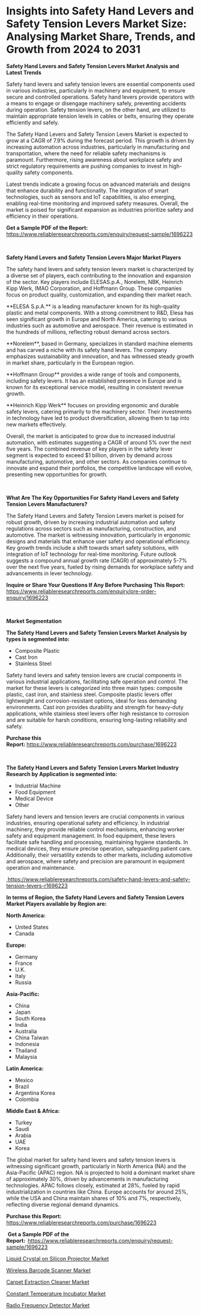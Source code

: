 <p><h1>Insights into Safety Hand Levers and Safety Tension Levers Market Size: Analysing Market Share, Trends, and Growth from 2024 to 2031</h1></p><p><strong>Safety Hand Levers and Safety Tension Levers Market Analysis and Latest Trends</strong></p>
<p><p>Safety hand levers and safety tension levers are essential components used in various industries, particularly in machinery and equipment, to ensure secure and controlled operations. Safety hand levers provide operators with a means to engage or disengage machinery safely, preventing accidents during operation. Safety tension levers, on the other hand, are utilized to maintain appropriate tension levels in cables or belts, ensuring they operate efficiently and safely.</p><p>The Safety Hand Levers and Safety Tension Levers Market is expected to grow at a CAGR of 7.9% during the forecast period. This growth is driven by increasing automation across industries, particularly in manufacturing and transportation, where the need for reliable safety mechanisms is paramount. Furthermore, rising awareness about workplace safety and strict regulatory requirements are pushing companies to invest in high-quality safety components.</p><p>Latest trends indicate a growing focus on advanced materials and designs that enhance durability and functionality. The integration of smart technologies, such as sensors and IoT capabilities, is also emerging, enabling real-time monitoring and improved safety measures. Overall, the market is poised for significant expansion as industries prioritize safety and efficiency in their operations.</p></p>
<p><strong>Get a Sample PDF of the Report:&nbsp;</strong> <a href="https://www.reliableresearchreports.com/enquiry/request-sample/1696223?utm_campaign=1470&utm_medium=2&utm_source=Github&utm_content=ia&utm_term=19102024&utm_id=safety-hand-levers-and-safety-tension-levers">https://www.reliableresearchreports.com/enquiry/request-sample/1696223</a></p>
<p>&nbsp;</p>
<p><strong>Safety Hand Levers and Safety Tension Levers Major Market Players</strong></p>
<p><p>The safety hand levers and safety tension levers market is characterized by a diverse set of players, each contributing to the innovation and expansion of the sector. Key players include ELESAS.p.A., Norelem, NBK, Heinrich Kipp Werk, IMAO Corporation, and Hoffmann Group. These companies focus on product quality, customization, and expanding their market reach.</p><p>**ELESA S.p.A.** is a leading manufacturer known for its high-quality plastic and metal components. With a strong commitment to R&D, Elesa has seen significant growth in Europe and North America, catering to various industries such as automotive and aerospace. Their revenue is estimated in the hundreds of millions, reflecting robust demand across sectors.</p><p>**Norelem**, based in Germany, specializes in standard machine elements and has carved a niche with its safety hand levers. The company emphasizes sustainability and innovation, and has witnessed steady growth in market share, particularly in the European region. </p><p>**Hoffmann Group** provides a wide range of tools and components, including safety levers. It has an established presence in Europe and is known for its exceptional service model, resulting in consistent revenue growth.</p><p>**Heinrich Kipp Werk** focuses on providing ergonomic and durable safety levers, catering primarily to the machinery sector. Their investments in technology have led to product diversification, allowing them to tap into new markets effectively.</p><p>Overall, the market is anticipated to grow due to increased industrial automation, with estimates suggesting a CAGR of around 5% over the next five years. The combined revenue of key players in the safety lever segment is expected to exceed $1 billion, driven by demand across manufacturing, automotive, and other sectors. As companies continue to innovate and expand their portfolios, the competitive landscape will evolve, presenting new opportunities for growth.</p></p>
<p>&nbsp;</p>
<p><strong>What Are The Key Opportunities For Safety Hand Levers and Safety Tension Levers Manufacturers?</strong></p>
<p><p>The Safety Hand Levers and Safety Tension Levers market is poised for robust growth, driven by increasing industrial automation and safety regulations across sectors such as manufacturing, construction, and automotive. The market is witnessing innovation, particularly in ergonomic designs and materials that enhance user safety and operational efficiency. Key growth trends include a shift towards smart safety solutions, with integration of IoT technology for real-time monitoring. Future outlook suggests a compound annual growth rate (CAGR) of approximately 5-7% over the next five years, fueled by rising demands for workplace safety and advancements in lever technology.</p></p>
<p><strong>Inquire or Share Your Questions If Any Before Purchasing This Report:</strong> <a href="https://www.reliableresearchreports.com/enquiry/pre-order-enquiry/1696223?utm_campaign=1470&utm_medium=2&utm_source=Github&utm_content=ia&utm_term=19102024&utm_id=safety-hand-levers-and-safety-tension-levers">https://www.reliableresearchreports.com/enquiry/pre-order-enquiry/1696223</a></p>
<p>&nbsp;</p>
<p><strong>Market Segmentation</strong></p>
<p><strong>The Safety Hand Levers and Safety Tension Levers Market Analysis by types is segmented into:</strong></p>
<p><ul><li>Composite Plastic</li><li>Cast Iron</li><li>Stainless Steel</li></ul></p>
<p><p>Safety hand levers and safety tension levers are crucial components in various industrial applications, facilitating safe operation and control. The market for these levers is categorized into three main types: composite plastic, cast iron, and stainless steel. Composite plastic levers offer lightweight and corrosion-resistant options, ideal for less demanding environments. Cast iron provides durability and strength for heavy-duty applications, while stainless steel levers offer high resistance to corrosion and are suitable for harsh conditions, ensuring long-lasting reliability and safety.</p></p>
<p><strong>Purchase this Report:&nbsp;</strong><a href="https://www.reliableresearchreports.com/purchase/1696223?utm_campaign=1470&utm_medium=2&utm_source=Github&utm_content=ia&utm_term=19102024&utm_id=safety-hand-levers-and-safety-tension-levers">https://www.reliableresearchreports.com/purchase/1696223</a></p>
<p>&nbsp;</p>
<p><strong>The Safety Hand Levers and Safety Tension Levers Market Industry Research by Application is segmented into:</strong></p>
<p><ul><li>Industrial Machine</li><li>Food Equipment</li><li>Medical Device</li><li>Other</li></ul></p>
<p><p>Safety hand levers and tension levers are crucial components in various industries, ensuring operational safety and efficiency. In industrial machinery, they provide reliable control mechanisms, enhancing worker safety and equipment management. In food equipment, these levers facilitate safe handling and processing, maintaining hygiene standards. In medical devices, they ensure precise operation, safeguarding patient care. Additionally, their versatility extends to other markets, including automotive and aerospace, where safety and precision are paramount in equipment operation and maintenance.</p></p>
<p><a href="https://www.reliableresearchreports.com/safety-hand-levers-and-safety-tension-levers-r1696223?utm_campaign=1470&utm_medium=2&utm_source=Github&utm_content=ia&utm_term=19102024&utm_id=safety-hand-levers-and-safety-tension-levers">&nbsp;https://www.reliableresearchreports.com/safety-hand-levers-and-safety-tension-levers-r1696223</a></p>
<p><strong>In terms of Region, the Safety Hand Levers and Safety Tension Levers Market Players available by Region are:</strong></p>
<p>
    <p> <strong> North America: </strong>
        <ul>
            <li>United States</li>
            <li>Canada</li>
        </ul>
        </p> 
    <p> <strong> Europe: </strong>
        <ul>
            <li>Germany</li>
            <li>France</li>
            <li>U.K.</li>
            <li>Italy</li>
            <li>Russia</li>
        </ul>
        </p> 
    <p> <strong> Asia-Pacific: </strong>
        <ul>
            <li>China</li>
            <li>Japan</li>
            <li>South Korea</li>
            <li>India</li>
            <li>Australia</li>
            <li>China Taiwan</li>
            <li>Indonesia</li>
            <li>Thailand</li>
            <li>Malaysia</li>
        </ul>
        </p> 
    <p> <strong> Latin America: </strong>
        <ul>
            <li>Mexico</li>
            <li>Brazil</li>
            <li>Argentina Korea</li>
            <li>Colombia</li>
        </ul>
        </p> 
    <p> <strong> Middle East & Africa: </strong>
        <ul>
            <li>Turkey</li>
            <li>Saudi</li>
            <li>Arabia</li>
            <li>UAE</li>
            <li>Korea</li>
        </ul>
    </p>
    </p>
<p><p>The global market for safety hand levers and safety tension levers is witnessing significant growth, particularly in North America (NA) and the Asia-Pacific (APAC) region. NA is projected to hold a dominant market share of approximately 30%, driven by advancements in manufacturing technologies. APAC follows closely, estimated at 28%, fueled by rapid industrialization in countries like China. Europe accounts for around 25%, while the USA and China maintain shares of 10% and 7%, respectively, reflecting diverse regional demand dynamics.</p></p>
<p><strong>Purchase this Report: </strong><a href="https://www.reliableresearchreports.com/purchase/1696223?utm_campaign=1470&utm_medium=2&utm_source=Github&utm_content=ia&utm_term=19102024&utm_id=safety-hand-levers-and-safety-tension-levers">https://www.reliableresearchreports.com/purchase/1696223</a></p>
<p>&nbsp;<strong>Get a Sample PDF of the Report:&nbsp;&nbsp;</strong><a href="https://www.reliableresearchreports.com/enquiry/request-sample/1696223?utm_campaign=1470&utm_medium=2&utm_source=Github&utm_content=ia&utm_term=19102024&utm_id=safety-hand-levers-and-safety-tension-levers">https://www.reliableresearchreports.com/enquiry/request-sample/1696223</a></p>
<p><strong></strong></p>
<p><p><a href="https://www.linkedin.com/pulse/investment-opportunities-liquid-crystal-silicon-projector-mecbc?utm_campaign=1470&utm_medium=2&utm_source=Github&utm_content=ia&utm_term=19102024&utm_id=safety-hand-levers-and-safety-tension-levers">Liquid Crystal on Silicon Projector Market</a></p><p><a href="https://www.linkedin.com/pulse/wireless-barcode-scanner-market-segmentation-applications-rb2uc?utm_campaign=1470&utm_medium=2&utm_source=Github&utm_content=ia&utm_term=19102024&utm_id=safety-hand-levers-and-safety-tension-levers">Wireless Barcode Scanner Market</a></p><p><a href="https://www.linkedin.com/pulse/carpet-extraction-cleaner-market-transformation-comparative-96qxc?utm_campaign=1470&utm_medium=2&utm_source=Github&utm_content=ia&utm_term=19102024&utm_id=safety-hand-levers-and-safety-tension-levers">Carpet Extraction Cleaner Market</a></p><p><a href="https://www.linkedin.com/pulse/future-trends-global-constant-temperature-incubator-market-mg4gc?utm_campaign=1470&utm_medium=2&utm_source=Github&utm_content=ia&utm_term=19102024&utm_id=safety-hand-levers-and-safety-tension-levers">Constant Temperature Incubator Market</a></p><p><a href="https://www.linkedin.com/pulse/radio-frequency-detector-market-revolution-2024-2031-trends-yopuc?utm_campaign=1470&utm_medium=2&utm_source=Github&utm_content=ia&utm_term=19102024&utm_id=safety-hand-levers-and-safety-tension-levers">Radio Frequency Detector Market</a></p></p>